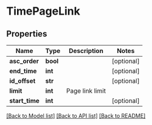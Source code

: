 # TimePageLink

## Properties
Name | Type | Description | Notes
------------ | ------------- | ------------- | -------------
**asc_order** | **bool** |  | [optional] 
**end_time** | **int** |  | [optional] 
**id_offset** | **str** |  | [optional] 
**limit** | **int** | Page link limit | 
**start_time** | **int** |  | [optional] 

[[Back to Model list]](../README.md#documentation-for-models) [[Back to API list]](../README.md#documentation-for-api-endpoints) [[Back to README]](../README.md)

